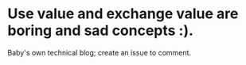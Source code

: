 # Use value and exchange value are boring and sad concepts :).

Baby's own technical blog; create an issue to comment.

